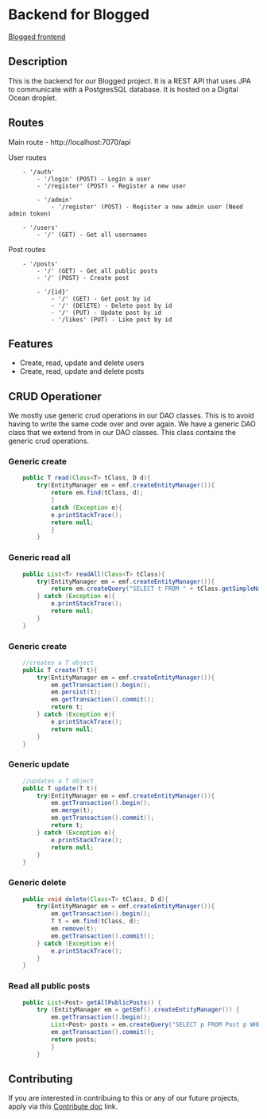 # Backend for Blogged
[Blogged frontend](https://github.com/TheRealJackiBoi/BlogExamProject)

## Description

This is the backend for our Blogged project. It is a REST API that uses JPA to communicate with a PostgresSQL database. It is hosted on a Digital Ocean droplet.


## Routes
    
Main route
    - http://localhost:7070/api

User routes
```
    - '/auth'
        - '/login' (POST) - Login a user
        - '/register' (POST) - Register a new user

        - '/admin'
            - '/register' (POST) - Register a new admin user (Need admin token)

    - '/users'
        - '/' (GET) - Get all usernames
```

Post routes
```
    - '/posts'
        - '/' (GET) - Get all public posts
        - '/' (POST) - Create post
        
        - '/{id}'
            - '/' (GET) - Get post by id
            - '/' (DElETE) - Delete post by id
            - '/' (PUT) - Update post by id
            - '/likes' (PUT) - Like post by id
```


## Features

- Create, read, update and delete users
- Create, read, update and delete posts

## CRUD Operationer
We mostly use generic crud operations in our DAO classes. This is to avoid having to write the same code over and over again. We have a generic DAO class that we extend from in our DAO classes. This class contains the generic crud operations.

### Generic create
```Java
    public T read(Class<T> tClass, D d){
        try(EntityManager em = emf.createEntityManager()){
            return em.find(tClass, d);
            } 
            catch (Exception e){
            e.printStackTrace();
            return null;
            }
        }
```

### Generic read all
```Java
    public List<T> readAll(Class<T> tClass){
        try(EntityManager em = emf.createEntityManager()){
            return em.createQuery("SELECT t FROM " + tClass.getSimpleName() + " t", tClass).getResultList();
        } catch (Exception e){
            e.printStackTrace();
            return null;
        }
    }
```

### Generic create
```Java
    //creates a T object
    public T create(T t){
        try(EntityManager em = emf.createEntityManager()){
            em.getTransaction().begin();
            em.persist(t);
            em.getTransaction().commit();
            return t;
        } catch (Exception e){
            e.printStackTrace();
            return null;
        }
    }
```

### Generic update
```Java
    //updates a T object
    public T update(T t){
        try(EntityManager em = emf.createEntityManager()){
            em.getTransaction().begin();
            em.merge(t);
            em.getTransaction().commit();
            return t;
        } catch (Exception e){
            e.printStackTrace();
            return null;
        }
    }
```

### Generic delete
```Java
    public void delete(Class<T> tClass, D d){
        try(EntityManager em = emf.createEntityManager()){
            em.getTransaction().begin();
            T t = em.find(tClass, d);
            em.remove(t);
            em.getTransaction().commit();
        } catch (Exception e){
            e.printStackTrace();
        }
    }
```

### Read all public posts
```java
    public List<Post> getAllPublicPosts() {
        try (EntityManager em = getEmf().createEntityManager()) {
            em.getTransaction().begin();
            List<Post> posts = em.createQuery("SELECT p FROM Post p WHERE p.visibility = PUBLIC", Post.class).getResultList();
            em.getTransaction().commit();
            return posts;
            }
        }
```

## Contributing

If you are interested in contribuing to this or any of our future projects, apply via this [Contribute doc](https://youtu.be/dQw4w9WgXcQ) link.